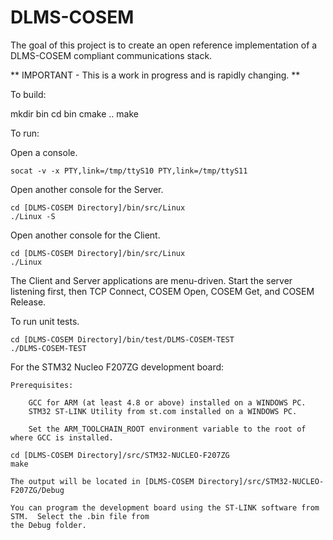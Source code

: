 # DLMS-COSEM

The goal of this project is to create an open reference implementation of a DLMS-COSEM compliant communications stack. 

** IMPORTANT - This is a work in progress and is rapidly changing. ** 

To build:

mkdir bin
cd bin
cmake ..
make

To run:

Open a console.

	socat -v -x PTY,link=/tmp/ttyS10 PTY,link=/tmp/ttyS11

Open another console for the Server.

	cd [DLMS-COSEM Directory]/bin/src/Linux
	./Linux -S

Open another console for the Client.

	cd [DLMS-COSEM Directory]/bin/src/Linux
	./Linux

The Client and Server applications are menu-driven.  Start the server listening first, then TCP Connect, COSEM Open, COSEM Get, and COSEM Release.

To run unit tests.

	cd [DLMS-COSEM Directory]/bin/test/DLMS-COSEM-TEST
	./DLMS-COSEM-TEST

For the STM32 Nucleo F207ZG development board:

	Prerequisites:
	
		GCC for ARM (at least 4.8 or above) installed on a WINDOWS PC.
		STM32 ST-LINK Utility from st.com installed on a WINDOWS PC.

		Set the ARM_TOOLCHAIN_ROOT environment variable to the root of where GCC is installed.

	cd [DLMS-COSEM Directory]/src/STM32-NUCLEO-F207ZG
	make

	The output will be located in [DLMS-COSEM Directory]/src/STM32-NUCLEO-F207ZG/Debug

	You can program the development board using the ST-LINK software from STM.  Select the .bin file from 
	the Debug folder.



